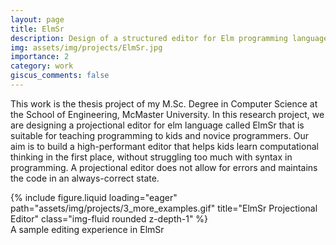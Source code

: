 ```yaml
---
layout: page
title: ElmSr
description: Design of a structured editor for Elm programming language
img: assets/img/projects/ElmSr.jpg
importance: 2
category: work
giscus_comments: false
---
```


This work is the thesis project of my M.Sc. Degree in Computer Science at the School of Engineering, McMaster University. In this research project, we are designing a projectional editor for elm language called ElmSr that is suitable for teaching programming to kids and novice programmers. Our aim is to build a high-performant editor that helps kids learn computational thinking in the first place, without struggling too much with syntax in programming. A projectional editor does not allow for errors and maintains the code in an always-correct state.

<div class="row">
    <div class="col-sm mt-3 mt-md-0">
        {% include figure.liquid loading="eager" path="assets/img/projects/3_more_examples.gif" title="ElmSr Projectional Editor" class="img-fluid rounded z-depth-1" %}
    </div>
</div>
<div class="caption">
    A sample editing experience in ElmSr
</div>
